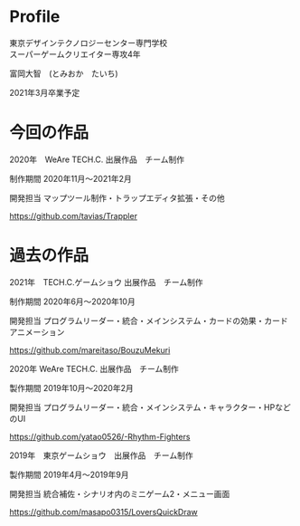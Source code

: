 # Profile

東京デザインテクノロジーセンター専門学校  
スーパーゲームクリエイター専攻4年

富岡大智　(とみおか　たいち)  

2021年3月卒業予定

# 今回の作品  
2020年　WeAre TECH.C. 出展作品　チーム制作

制作期間 2020年11月～2021年2月

開発担当
マップツール制作・トラップエディタ拡張・その他

https://github.com/tavias/Trappler

# 過去の作品
2021年　TECH.C.ゲームショウ 出展作品　チーム制作

制作期間 2020年6月～2020年10月

開発担当
プログラムリーダー・統合・メインシステム・カードの効果・カードアニメーション

https://github.com/mareitaso/BouzuMekuri

2020年 WeAre TECH.C. 出展作品　チーム制作

製作期間 2019年10月～2020年2月  

開発担当
プログラムリーダー・統合・メインシステム・キャラクター・HPなどのUI

https://github.com/yatao0526/-Rhythm-Fighters

2019年　東京ゲームショウ　出展作品　チーム制作

製作期間 2019年4月～2019年9月  

開発担当
統合補佐・シナリオ内のミニゲーム2・メニュー画面

https://github.com/masapo0315/LoversQuickDraw
